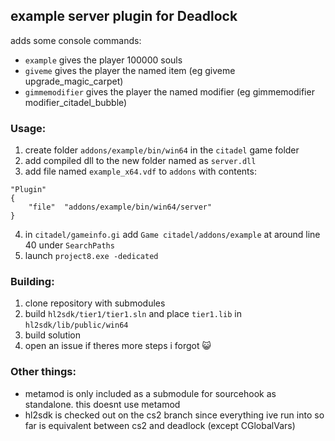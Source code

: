 ## example server plugin for Deadlock

adds some console commands:

- `example` gives the player 100000 souls 
- `giveme` gives the player the named item (eg giveme upgrade_magic_carpet)
- `gimmemodifier` gives the player the named modifier (eg gimmemodifier modifier_citadel_bubble)

### Usage:

1. create folder `addons/example/bin/win64` in the `citadel` game folder
2. add compiled dll to the new folder named as `server.dll`
3. add file named `example_x64.vdf` to `addons` with contents:

```
"Plugin"
{
	"file"	"addons/example/bin/win64/server"
}
```

4. in `citadel/gameinfo.gi` add `Game citadel/addons/example` at around line 40 under `SearchPaths`
5. launch `project8.exe -dedicated`

### Building:

1. clone repository with submodules
2. build `hl2sdk/tier1/tier1.sln` and place `tier1.lib` in `hl2sdk/lib/public/win64`
3. build solution
4. open an issue if theres more steps i forgot 😺

### Other things:

- metamod is only included as a submodule for sourcehook as standalone. this doesnt use metamod
- hl2sdk is checked out on the cs2 branch since everything ive run into so far is equivalent between cs2 and deadlock (except CGlobalVars)
